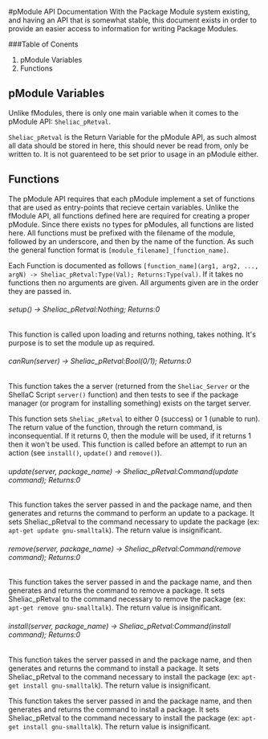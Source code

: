 #pModule API Documentation
  With the Package Module system existing, and having an API that is somewhat stable, this document exists in order to provide an easier access to information for writing Package Modules.

###Table of Conents
1. pModule Variables
2. Functions

## pModule Variables  
  Unlike fModules, there is only one main variable when it comes to the pModule API: `Sheliac_pRetval`.

`Sheliac_pRetval` is the Return Variable for the pModule API, as such almost all data should be stored in here, this should never be read from, only be written to. It is not guarenteed to be set prior to usage in an pModule either.

## Functions  
  The pModule API requires that each pModule implement a set of functions that are used as entry-points that recieve certain variables. Unlike the fModule API, all functions defined here are required for creating a proper pModule. Since there exists no types for pModules, all functions are listed here. All functions must be prefixed with the filename of the module, followed by an underscore, and then by the name of the function. As such the general function format is `[module_filename]_[function_name]`.

Each Function is documented as follows `[function_name](arg1, arg2, ..., argN) -> Sheliac_pRetval:Type(Val); Returns:Type(val)`. If it takes no functions then no arguments are given. All arguments given are in the order they are passed in.

###### setup() -> Sheliac_pRetval:Nothing; Returns:0  
This function is called upon loading and returns nothing, takes nothing. It's purpose is to set the module up as required.

###### canRun(server) -> Sheliac_pRetval:Bool(0/1); Returns:0 
This function takes the a server (returned from the `Sheliac_Server` or the ShelIaC Script `server()` function) and then tests to see if the package manager (or program for installing something) exists on the target server.

This function sets `Sheliac_pRetval` to either 0 (success) or 1 (unable to run). The return value of the function, through the return command, is inconsequential. If it returns 0, then the module will be used, if it returns 1 then it won't be used. This function is called before an attempt to run an action (see `install()`, `update()` and `remove()`).

###### update(server, package_name) -> Sheliac_pRetval:Command(update command); Returns:0  
This function takes the server passed in and the package name, and then generates and returns the command to perform an update to a package. It sets Sheliac_pRetval to the command necessary to update the package (ex: `apt-get update gnu-smalltalk`). The return value is insignificant.

###### remove(server, package_name) -> Sheliac_pRetval:Command(remove command); Returns:0  
This function takes the server passed in and the package name, and then generates and returns the command to remove a package. It sets Sheliac_pRetval to the command necessary to remove the package (ex: `apt-get remove gnu-smalltalk`). The return value is insignificant.

###### install(server, package_name) -> Sheliac_pRetval:Command(install command); Returns:0  
This function takes the server passed in and the package name, and then generates and returns the command to install a package. It sets Sheliac_pRetval to the command necessary to install the package (ex: `apt-get install gnu-smalltalk`). The return value is insignificant.

This function takes the server passed in and the package name, and then generates and returns the command to install a package. It sets Sheliac_pRetval to the command necessary to install the package (ex: `apt-get install gnu-smalltalk`). The return value is insignificant.

